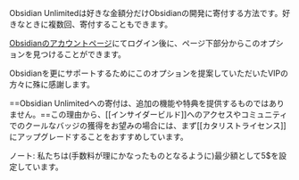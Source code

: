 Obsidian Unlimitedは好きな金額分だけObsidianの開発に寄付する方法です。好きなときに複数回、寄付することもできます。

[Obsidianのアカウントページ](https://obsidian.md/account)にてログイン後に、ページ下部分からこのオプションを見つけることができます。

Obsidianを更にサポートするためにこのオプションを提案していただいたVIPの方々に殊に感謝します。

==Obsidian Unlimitedへの寄付は、追加の機能や特典を提供するものではありません。==この理由から、[[インサイダービルド]]へのアクセスやコミュニティでのクールなバッジの獲得をお望みの場合には、まず[[カタリストライセンス]]にアップグレードすることをおすすめしています。

ノート: 私たちは(手数料が理にかなったものとなるように)最少額として5$を設定しています。